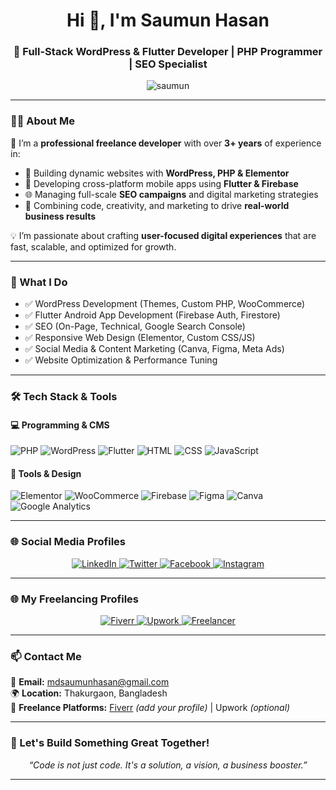 <h1 align="center">Hi 👋, I'm Saumun Hasan</h1>
<h3 align="center">🚀 Full-Stack WordPress & Flutter Developer | PHP Programmer | SEO Specialist</h3>

<p align="center">
  <img src="https://komarev.com/ghpvc/?username=saumun&label=Profile%20views&color=0e75b6&style=flat" alt="saumun" />
</p>

---

### 🧑‍💻 About Me

🎯 I’m a **professional freelance developer** with over **3+ years** of experience in:

- 🔨 Building dynamic websites with **WordPress, PHP & Elementor**
- 📱 Developing cross-platform mobile apps using **Flutter & Firebase**
- 🌐 Managing full-scale **SEO campaigns** and digital marketing strategies
- 🧠 Combining code, creativity, and marketing to drive **real-world business results**

💡 I’m passionate about crafting **user-focused digital experiences** that are fast, scalable, and optimized for growth.

---

### 💼 What I Do

- ✅ WordPress Development (Themes, Custom PHP, WooCommerce)
- ✅ Flutter Android App Development (Firebase Auth, Firestore)
- ✅ SEO (On-Page, Technical, Google Search Console)
- ✅ Responsive Web Design (Elementor, Custom CSS/JS)
- ✅ Social Media & Content Marketing (Canva, Figma, Meta Ads)
- ✅ Website Optimization & Performance Tuning

---

### 🛠️ Tech Stack & Tools

#### 💻 Programming & CMS
![PHP](https://img.shields.io/badge/PHP-777BB4?style=for-the-badge&logo=php&logoColor=white)
![WordPress](https://img.shields.io/badge/WordPress-21759B?style=for-the-badge&logo=wordpress&logoColor=white)
![Flutter](https://img.shields.io/badge/Flutter-02569B?style=for-the-badge&logo=flutter&logoColor=white)
![HTML](https://img.shields.io/badge/HTML5-E34F26?style=for-the-badge&logo=html5)
![CSS](https://img.shields.io/badge/CSS3-1572B6?style=for-the-badge&logo=css3)
![JavaScript](https://img.shields.io/badge/JavaScript-F7DF1E?style=for-the-badge&logo=javascript&logoColor=black)

#### 🧩 Tools & Design
![Elementor](https://img.shields.io/badge/Elementor-9146FF?style=for-the-badge&logo=elementor&logoColor=white)
![WooCommerce](https://img.shields.io/badge/WooCommerce-96588A?style=for-the-badge&logo=woocommerce)
![Firebase](https://img.shields.io/badge/Firebase-FFCA28?style=for-the-badge&logo=firebase)
![Figma](https://img.shields.io/badge/Figma-F24E1E?style=for-the-badge&logo=figma)
![Canva](https://img.shields.io/badge/Canva-00C4CC?style=for-the-badge&logo=canva)
![Google Analytics](https://img.shields.io/badge/Google%20Analytics-E37400?style=for-the-badge&logo=googleanalytics&logoColor=white)

---
### 🌐 Social Media Profiles

<p align="center">

<a href="https://www.linkedin.com/in/saumun-hasan-tasin/" target="_blank">
  <img src="https://img.shields.io/badge/LinkedIn-0A66C2?style=for-the-badge&logo=linkedin&logoColor=white" alt="LinkedIn" />
</a>

<a href="https://x.com/SaumunHasan" target="_blank">
  <img src="https://img.shields.io/badge/Twitter-1DA1F2?style=for-the-badge&logo=twitter&logoColor=white" alt="Twitter" />
</a>

<a href="https://www.facebook.com/saumunhasantasin/" target="_blank">
  <img src="https://img.shields.io/badge/Facebook-1877F2?style=for-the-badge&logo=facebook&logoColor=white" alt="Facebook" />
</a>

<a href="https://www.instagram.com/tasin_hasa.n/" target="_blank">
  <img src="https://img.shields.io/badge/Instagram-E4405F?style=for-the-badge&logo=instagram&logoColor=white" alt="Instagram" />
</a>

</p>

---


### 🌐 My Freelancing Profiles

<p align="center">
  <a href="https://www.fiverr.com/s/bdwBX2Y" target="_blank">
    <img src="https://img.shields.io/badge/Fiverr-1DBF73?style=for-the-badge&logo=fiverr&logoColor=white" alt="Fiverr" />
  </a>
  <a href="https://www.upwork.com/freelancers/~01796c109002d9537c?mp_source=share" target="_blank">
    <img src="https://img.shields.io/badge/Upwork-6FDA44?style=for-the-badge&logo=upwork&logoColor=white" alt="Upwork" />
  </a>
  <a href="https://www.freelancer.com/u/saumun?sb=t" target="_blank">
    <img src="https://img.shields.io/badge/Freelancer-29B2FE?style=for-the-badge&logo=freelancer&logoColor=white" alt="Freelancer" />
  </a>
</p>

---

### 📫 Contact Me

📧 **Email:** [mdsaumunhasan@gmail.com](mailto:mdsaumunhasan@gmail.com)  
🌍 **Location:** Thakurgaon, Bangladesh  
🎯 **Freelance Platforms:** [Fiverr](https://www.fiverr.com/) *(add your profile)* | Upwork *(optional)*

---

### 🚀 Let's Build Something Great Together!

<p align="center">
  <i>“Code is not just code. It's a solution, a vision, a business booster.”</i>
</p>

---
